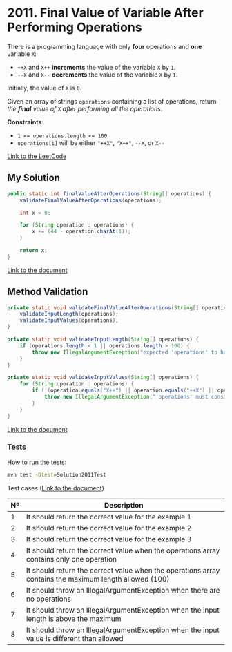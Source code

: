 # 2011. Final Value of Variable After Performing Operations

There is a programming language with only **four** operations and **one** variable `X`:
- `++X` and `X++` **increments** the value of the variable `X` by `1`.
- `--X` and `X--` **decrements** the value of the variable `X` by `1`.

Initially, the value of `X` is `0`.

Given an array of strings `operations` containing a list of operations, return *the **final** value of* `X` *after performing all the operations*.

**Constraints:**
- `1 <= operations.length <= 100`
- `operations[i]` will be either `"++X"`, `"X++"`, `--X`, or `X--`


[Link to the LeetCode](https://leetcode.com/problems/final-value-of-variable-after-performing-operations/description/)

## My Solution

````java
public static int finalValueAfterOperations(String[] operations) {
    validateFinalValueAfterOperations(operations);

    int x = 0;

    for (String operation : operations) {
        x += (44 - operation.charAt(1));
    }

    return x;
}
````

[Link to the document](../../java/com/kauassilva/algorithms/solutions/Solution2011.java)



## Method Validation

````java
private static void validateFinalValueAfterOperations(String[] operations) {
    validateInputLength(operations);
    validateInputValues(operations);
}

private static void validateInputLength(String[] operations) {
    if (operations.length < 1 || operations.length > 100) {
        throw new IllegalArgumentException("expected 'operations' to have 1 <= size <= 100 but got " + operations.length);
    }
}

private static void validateInputValues(String[] operations) {
    for (String operation : operations) {
        if (!(operation.equals("X++") || operation.equals("++X") || operation.equals("X--") || operation.equals("--X"))) {
            throw new IllegalArgumentException("'operations' must consist of values in ['X++', 'X--', '++X', '--X'] only");
        }
    }
}
````

[Link to the document](../../java/com/kauassilva/algorithms/solutions/Solution2011.java)



### Tests

How to run the tests:

````bash
mvn test -Dtest=Solution2011Test
````

Test cases ([Link to the document](../../../test/java/com/kauassilva/algorithms/solutions/Solution2011Test.java))

| Nº | Description                                                                                            |
|----|--------------------------------------------------------------------------------------------------------|
| 1  | It should return the correct value for the example 1                                                   |
| 2  | It should return the correct value for the example 2                                                   |
| 3  | It should return the correct value for the example 3                                                   |
| 4  | It should return the correct value when the operations array contains only one operation               |
| 5  | It should return the correct value when the operations array contains the maximum length allowed (100) |
| 6  | It should throw an IllegalArgumentException when there are no operations                               |
| 7  | It should throw an IllegalArgumentException when the input length is above the maximum                 |
| 8  | It should throw an IllegalArgumentException when the input value is different than allowed             |

